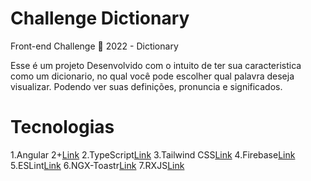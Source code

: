 # Challenge Dictionary
Front-end Challenge 🏅 2022 - Dictionary


Esse é um projeto Desenvolvido com o intuito de ter sua caracteristica como um dicionario, no qual você pode escolher qual palavra deseja visualizar. Podendo ver suas definições, pronuncia e significados. 

# Tecnologias

1.Angular 2+[Link](https://angular.io/)
2.TypeScript[Link](https://www.typescriptlang.org/docs/)
3.Tailwind CSS[Link](https://tailwindcss.com/docs/installation)
4.Firebase[Link](https://firebase.google.com/)
5.ESLint[Link](https://eslint.org/)
6.NGX-Toastr[Link](https://www.npmjs.com/package/ngx-toastr)
7.RXJS[Link](https://rxjs.dev/)
